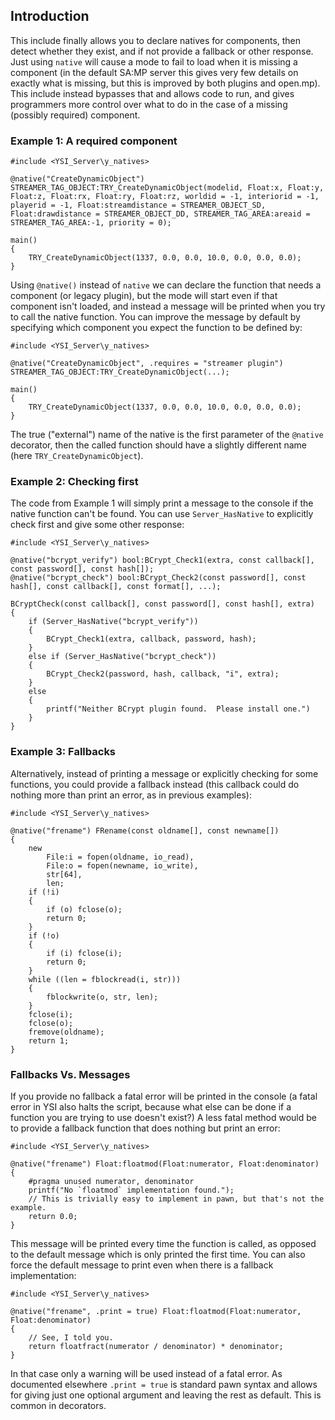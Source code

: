 ## Introduction

This include finally allows you to declare natives for components, then detect whether they exist, and if not provide a fallback or other response.  Just using `native` will cause a mode to fail to load when it is missing a component (in the default SA:MP server this gives very few details on exactly what is missing, but this is improved by both plugins and open.mp).  This include instead bypasses that and allows code to run, and gives programmers more control over what to do in the case of a missing (possibly required) component.

### Example 1: A required component

```pawn
#include <YSI_Server\y_natives>

@native("CreateDynamicObject") STREAMER_TAG_OBJECT:TRY_CreateDynamicObject(modelid, Float:x, Float:y, Float:z, Float:rx, Float:ry, Float:rz, worldid = -1, interiorid = -1, playerid = -1, Float:streamdistance = STREAMER_OBJECT_SD, Float:drawdistance = STREAMER_OBJECT_DD, STREAMER_TAG_AREA:areaid = STREAMER_TAG_AREA:-1, priority = 0);

main()
{
	TRY_CreateDynamicObject(1337, 0.0, 0.0, 10.0, 0.0, 0.0, 0.0);
}
```

Using `@native()` instead of `native` we can declare the function that needs a component (or legacy plugin), but the mode will start even if that component isn't loaded, and instead a message will be printed when you try to call the native function.  You can improve the message by default by specifying which component you expect the function to be defined by:

```pawn
#include <YSI_Server\y_natives>

@native("CreateDynamicObject", .requires = "streamer plugin") STREAMER_TAG_OBJECT:TRY_CreateDynamicObject(...);

main()
{
	TRY_CreateDynamicObject(1337, 0.0, 0.0, 10.0, 0.0, 0.0, 0.0);
}
```

The true ("external") name of the native is the first parameter of the `@native` decorator, then the called function should have a slightly different name (here `TRY_CreateDynamicObject`).

### Example 2: Checking first

The code from Example 1 will simply print a message to the console if the native function can't be found.  You can use `Server_HasNative` to explicitly check first and give some other response:

```pawn
#include <YSI_Server\y_natives>

@native("bcrypt_verify") bool:BCrypt_Check1(extra, const callback[], const password[], const hash[]);
@native("bcrypt_check") bool:BCrypt_Check2(const password[], const hash[], const callback[], const format[], ...);

BCryptCheck(const callback[], const password[], const hash[], extra)
{
	if (Server_HasNative("bcrypt_verify"))
	{
		BCrypt_Check1(extra, callback, password, hash);
	}
	else if (Server_HasNative("bcrypt_check"))
	{
		BCrypt_Check2(password, hash, callback, "i", extra);
	}
	else
	{
		printf("Neither BCrypt plugin found.  Please install one.")
	}
}
```

### Example 3: Fallbacks

Alternatively, instead of printing a message or explicitly checking for some functions, you could provide a fallback instead (this callback could do nothing more than print an error, as in previous examples):

```pawn
#include <YSI_Server\y_natives>

@native("frename") FRename(const oldname[], const newname[])
{
	new
		File:i = fopen(oldname, io_read),
		File:o = fopen(newname, io_write),
		str[64],
		len;
	if (!i)
	{
		if (o) fclose(o);
		return 0;
	}
	if (!o)
	{
		if (i) fclose(i);
		return 0;
	}
	while ((len = fblockread(i, str)))
	{
		fblockwrite(o, str, len);
	}
	fclose(i);
	fclose(o);
	fremove(oldname);
	return 1;
}
```

### Fallbacks Vs. Messages

If you provide no fallback a fatal error will be printed in the console (a fatal error in YSI also halts the script, because what else can be done if a function you are trying to use doesn't exist?)  A less fatal method would be to provide a fallback function that does nothing but print an error:

```pawn
#include <YSI_Server\y_natives>

@native("frename") Float:floatmod(Float:numerator, Float:denominator)
{
	#pragma unused numerator, denominator
	printf("No `floatmod` implementation found.");
	// This is trivially easy to implement in pawn, but that's not the example.
	return 0.0;
}
```

This message will be printed every time the function is called, as opposed to the default message which is only printed the first time.  You can also force the default message to print even when there is a fallback implementation:


```pawn
#include <YSI_Server\y_natives>

@native("frename", .print = true) Float:floatmod(Float:numerator, Float:denominator)
{
	// See, I told you.
	return floatfract(numerator / denominator) * denominator;
}
```

In that case only a warning will be used instead of a fatal error.  As documented elsewhere `.print = true` is standard pawn syntax and allows for giving just one optional argument and leaving the rest as default.  This is common in decorators.






